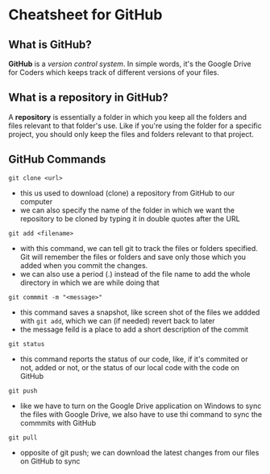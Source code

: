 # **Cheatsheet for GitHub**

## What is GitHub?
**GitHub** is a _version control system_. In simple words, it's the Google Drive for Coders which keeps track of different versions of your files.

## What is a repository in GitHub?
A **repository** is essentially a folder in which you keep all the folders and files relevant to that folder's use. Like if you're using the folder for a specific project, you should only keep the files and folders relevant to that project.

## GitHub Commands
```git clone <url>```
- this us used to download (clone) a repository from GitHub to our computer
- we can also specify the name of the folder in which we want the repository to be cloned by typing it in double quotes after the URL

```git add <filename>```
- with this command, we can tell git to track the files or folders specified. Git will remember the files or folders and save only those which you added when you commit the changes.
- we can also use a period (.) instead of the file name to add the whole directory in which we are while doing that

```git commmit -m "<message>"```
- this command saves a snapshot, like screen shot of the files we addded with `git add`, which we can (if needed) revert back to later
- the message feild is a place to add a short description of the commit

```git status```
- this command reports the status of our code, like, if it's commited or not, added or not, or the status of our local code with the code on GitHub

```git push```
- like we have to turn on the Google Drive application on Windows to sync the files with Google Drive, we also have to use thi command to sync the commmits with GitHub

```git pull```
- opposite of git push; we can download the latest changes from our files on GitHub to sync